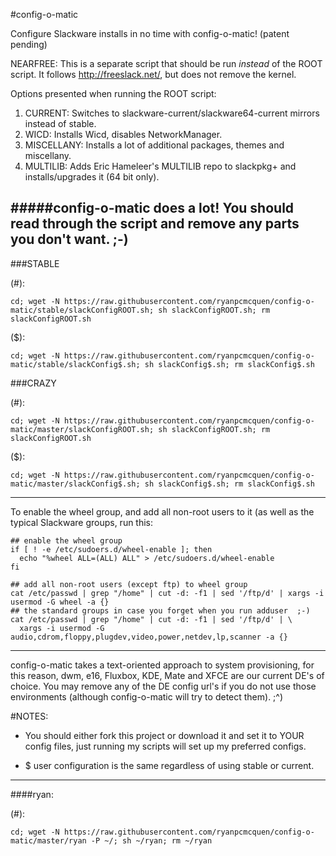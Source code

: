 #config-o-matic

Configure Slackware installs in no time with config-o-matic! (patent pending)

NEARFREE: This is a separate script that should be run *instead* of the ROOT script. It follows http://freeslack.net/, but does not remove the kernel.

Options presented when running the ROOT script:

1. CURRENT: Switches to slackware-current/slackware64-current mirrors instead of stable.
2. WICD: Installs Wicd, disables NetworkManager.
3. MISCELLANY: Installs a lot of additional packages, themes and miscellany.
4. MULTILIB: Adds Eric Hameleer's MULTILIB repo to slackpkg+ and installs/upgrades it (64 bit only).

#####config-o-matic does a lot! You should read through the script and remove any parts you don't want.  ;-)
---
###STABLE


(#):

```cd; wget -N https://raw.githubusercontent.com/ryanpcmcquen/config-o-matic/stable/slackConfigROOT.sh; sh slackConfigROOT.sh; rm slackConfigROOT.sh```

($):

```cd; wget -N https://raw.githubusercontent.com/ryanpcmcquen/config-o-matic/stable/slackConfig$.sh; sh slackConfig$.sh; rm slackConfig$.sh```


###CRAZY


(#):

```cd; wget -N https://raw.githubusercontent.com/ryanpcmcquen/config-o-matic/master/slackConfigROOT.sh; sh slackConfigROOT.sh; rm slackConfigROOT.sh```

($):

```cd; wget -N https://raw.githubusercontent.com/ryanpcmcquen/config-o-matic/master/slackConfig$.sh; sh slackConfig$.sh; rm slackConfig$.sh```

---
To enable the wheel group, and add all non-root users to it (as well as the typical Slackware groups, run this:

```
## enable the wheel group
if [ ! -e /etc/sudoers.d/wheel-enable ]; then
  echo "%wheel ALL=(ALL) ALL" > /etc/sudoers.d/wheel-enable
fi

## add all non-root users (except ftp) to wheel group
cat /etc/passwd | grep "/home" | cut -d: -f1 | sed '/ftp/d' | xargs -i usermod -G wheel -a {}
## the standard groups in case you forget when you run adduser  ;-)
cat /etc/passwd | grep "/home" | cut -d: -f1 | sed '/ftp/d' | \
  xargs -i usermod -G audio,cdrom,floppy,plugdev,video,power,netdev,lp,scanner -a {}
```
---
config-o-matic takes a text-oriented approach to system provisioning, for this reason, dwm, e16, Fluxbox, KDE, Mate and XFCE are our current DE's of choice. You may remove any of the DE config url's if you do not use those environments (although config-o-matic will try to detect them).  ;^)

#NOTES:
 - You should either fork this project or download it and set it to YOUR config files, just running my scripts will set up my preferred configs.

 - $ user configuration is the same regardless of using stable or current.

---
####ryan:

(#):

```cd; wget -N https://raw.githubusercontent.com/ryanpcmcquen/config-o-matic/master/ryan -P ~/; sh ~/ryan; rm ~/ryan```

